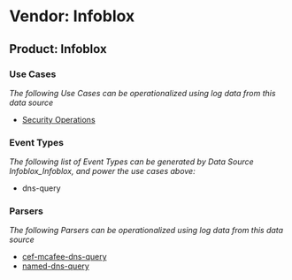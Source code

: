 Vendor: Infoblox
================
Product: Infoblox
-----------------

### Use Cases

_The following Use Cases can be operationalized using log data from this data source_

* [Security Operations](usecase_security_operations.md)


### Event Types

_The following list of Event Types can be generated by Data Source Infoblox_Infoblox, and power the use cases above:_

- dns-query


### Parsers

_The following Parsers can be operationalized using log data from this data source_

* [cef-mcafee-dns-query](parserContent_cef-mcafee-dns-query.md)
* [named-dns-query](parserContent_named-dns-query.md)
